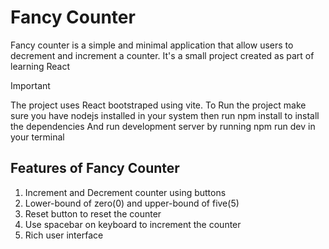 # Fancy Counter

Fancy counter is a simple and minimal application that allow users to decrement and increment a counter.
It's a small project created as part of learning React

> [!Important]
> The project uses React bootstraped using vite.
> To Run the project make sure you have nodejs installed in your system then run npm install to install the dependencies
> And run development server by running npm run dev in your terminal

## Features of Fancy Counter

1. Increment and Decrement counter using buttons
2. Lower-bound of zero(0) and upper-bound of five(5)
3. Reset button to reset the counter
4. Use spacebar on keyboard to increment the counter
5. Rich user interface
